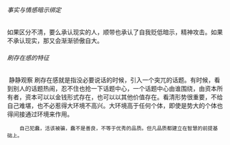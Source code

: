 ###### 事实与情感暗示绑定

​		如果区分不清，要么承认现实的人，顺带也承认了自我贬低暗示，精神攻击。如果不承认现实，那又会渐渐骄傲自大。

###### 刷存在感的特征

​		静静观察
​		刷存在感就是指没必要说话的时候，引入一个突兀的话题。有时候，看到别人的话题热闹，忍不住也抢一下话题中心，一个话题中心由谁围绕，由资本所有者，资本可以以金钱形式存在，也可以以其他价值存在。看清形势很重要，不给自己难堪，也不必惹得大环境不高兴。大环境高于任何个体，即使是势大的个体也得间接通过环境来作用。


		自己犯蠢，活该被骗，蠢不是善良，不等于优秀的品质。但凡品质都建立在智慧的前提基础上。		